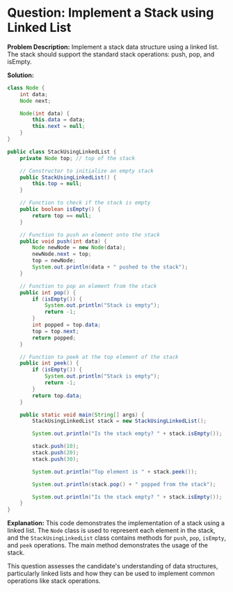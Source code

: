 # Question: Implement a Stack using Linked List

**Problem Description:**
Implement a stack data structure using a linked list. The stack should support the standard stack operations: push, pop, and isEmpty.

**Solution:**

```java
class Node {
    int data;
    Node next;

    Node(int data) {
        this.data = data;
        this.next = null;
    }
}

public class StackUsingLinkedList {
    private Node top; // top of the stack

    // Constructor to initialize an empty stack
    public StackUsingLinkedList() {
        this.top = null;
    }

    // Function to check if the stack is empty
    public boolean isEmpty() {
        return top == null;
    }

    // Function to push an element onto the stack
    public void push(int data) {
        Node newNode = new Node(data);
        newNode.next = top;
        top = newNode;
        System.out.println(data + " pushed to the stack");
    }

    // Function to pop an element from the stack
    public int pop() {
        if (isEmpty()) {
            System.out.println("Stack is empty");
            return -1;
        }
        int popped = top.data;
        top = top.next;
        return popped;
    }

    // Function to peek at the top element of the stack
    public int peek() {
        if (isEmpty()) {
            System.out.println("Stack is empty");
            return -1;
        }
        return top.data;
    }

    public static void main(String[] args) {
        StackUsingLinkedList stack = new StackUsingLinkedList();

        System.out.println("Is the stack empty? " + stack.isEmpty());

        stack.push(10);
        stack.push(20);
        stack.push(30);

        System.out.println("Top element is " + stack.peek());

        System.out.println(stack.pop() + " popped from the stack");

        System.out.println("Is the stack empty? " + stack.isEmpty());
    }
}
```

**Explanation:**
This code demonstrates the implementation of a stack using a linked list. The `Node` class is used to represent each element in the stack, and the `StackUsingLinkedList` class contains methods for `push`, `pop`, `isEmpty`, and `peek` operations. The main method demonstrates the usage of the stack.

This question assesses the candidate's understanding of data structures, particularly linked lists and how they can be used to implement common operations like stack operations.

